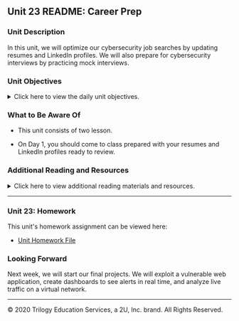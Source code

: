 ## Unit 23 README: Career Prep

### Unit Description

In this unit, we will optimize our cybersecurity job searches by updating resumes and LinkedIn profiles.  We will also prepare for cybersecurity interviews by practicing mock interviews.  

### Unit Objectives 

<details>
    <summary>Click here to view the daily unit objectives.</summary>

  <br>

- **Day 1:** Introduction to Career Prep

  - Identify a cyber career field they are interested in and map out a career path towards a desired role.

  - Begin developing their professional network.

  - Update their resumes and LinkedIn profile for the cybersecurity job application process.

- **Day 2:** Cybersecurity Interviewing

  - Prepare for an initial phone interview used to screen candidates for IT and cybersecurity positions.

  - Answer technical and behavioral interview questions.

  - Conduct, answer, and provide constructive feedback to mock interview questions and answers.

</details>


### What to Be Aware Of

- This unit consists of two lesson. 

- On Day 1, you should come to class prepared with your resumes and LinkedIn profiles ready to review.  


### Additional Reading and Resources

<details> 
<summary> Click here to view additional reading materials and resources. </summary>
</br>

These resources are provided as optional, recommended resources to supplement the concepts covered in this unit.


- **Day 1 Resources**
  - [ SecurityIntelligence: 10 Do’s and Don'ts for Writing a Winning Cybersecurity Resume](https://securityintelligence.com/articles/10-dos-and-donts-for-writing-a-winning-cybersecurity-resume/)

- **Day 2 Resources**

  - [Daniel Miessler: 60 Cybersecurity Interview Questions](https://danielmiessler.com/study/infosec_interview_questions/)
  - [Guru99: Top 110 Cyber Security Interview Questions and Answers](https://www.guru99.com/cyber-security-interview-questions.html)
  - [Springboard: 25 Cybersecurity Job Interview Questions](https://www.springboard.com/blog/25-cybersecurity-job-interview-questions-and-answers/)
  - [edureka!: Top 50 Cybersecurity Interview Questions and Answers](https://www.edureka.co/blog/interview-questions/cybersecurity-interview-questions/)
  - [Indeed: Cybersecurity Interview Questions](https://www.indeed.com/career-advice/interviewing/cyber-security-interview-questions)


</details>

---

### Unit 23: Homework

This unit's homework assignment can be viewed here: 

- [Unit Homework File](../../2-Homework/23-Career-Week/readme.md)

  
### Looking Forward

Next week, we will start our final projects. We will exploit a vulnerable web application, create dashboards to see alerts in real time, and analyze live traffic on a virtual network. 

---


© 2020 Trilogy Education Services, a 2U, Inc. brand. All Rights Reserved.    
